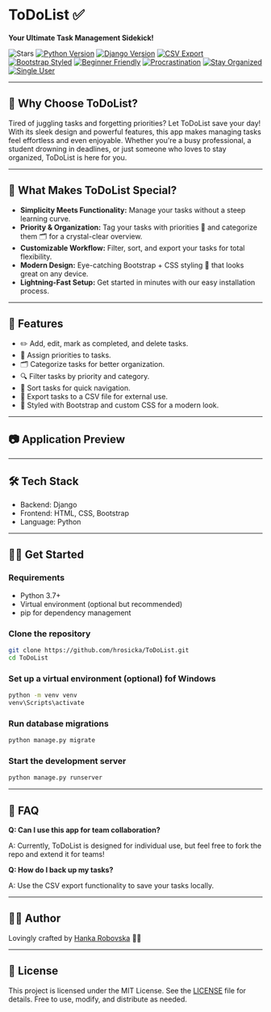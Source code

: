 # ToDoList ✅
**Your Ultimate Task Management Sidekick!**

![Stars](https://img.shields.io/github/stars/hrosicka/ToDoList)
[![Python Version](https://img.shields.io/badge/python-3.7%2B-blue)](https://www.python.org/)
[![Django Version](https://img.shields.io/badge/django-%3E%3D3.0-success)](https://www.djangoproject.com/)
[![CSV Export](https://img.shields.io/badge/export-CSV-blue)](#features)
[![Bootstrap Styled](https://img.shields.io/badge/ui-bootstrap-7952b3)](https://getbootstrap.com/)
[![Beginner Friendly](https://img.shields.io/badge/beginner-friendly-yellowgreen)](#contributing)
[![Procrastination](https://img.shields.io/badge/procrastination-0%25-brightgreen)](#)
[![Stay Organized](https://img.shields.io/badge/stay-organized-blueviolet)](#)
[![Single User](https://img.shields.io/badge/mode-single--user-lightgrey)](#faq)

---

## 🚀 Why Choose ToDoList?
Tired of juggling tasks and forgetting priorities? Let ToDoList save your day!
With its sleek design and powerful features, this app makes managing tasks feel effortless and even enjoyable.
Whether you're a busy professional, a student drowning in deadlines, or just someone who loves to stay organized, ToDoList is here for you.

---

## 🤩 What Makes ToDoList Special?
- **Simplicity Meets Functionality:** Manage your tasks without a steep learning curve.
- **Priority & Organization:** Tag your tasks with priorities 🔖 and categorize them 🗂️ for a crystal-clear overview.
- **Customizable Workflow:** Filter, sort, and export your tasks for total flexibility.
- **Modern Design:** Eye-catching Bootstrap + CSS styling 🎨 that looks great on any device.
- **Lightning-Fast Setup:** Get started in minutes with our easy installation process.

---

## 🌟 Features
- ✏️ Add, edit, mark as completed, and delete tasks.
- 🔖 Assign priorities to tasks.
- 🗂️ Categorize tasks for better organization.
- 🔍 Filter tasks by priority and category.
- 🔄 Sort tasks for quick navigation.
- 📂 Export tasks to a CSV file for external use.
- 🎨 Styled with Bootstrap and custom CSS for a modern look.

---


## 📷 Application Preview

---


## 🛠️ Tech Stack
- Backend: Django
- Frontend: HTML, CSS, Bootstrap
- Language: Python

---

## 🏃‍♂️ Get Started

### Requirements
- Python 3.7+
- Virtual environment (optional but recommended)
- pip for dependency management

### Clone the repository

```bash
git clone https://github.com/hrosicka/ToDoList.git
cd ToDoList
```

### Set up a virtual environment (optional) fof Windows

```bash
python -m venv venv
venv\Scripts\activate
```

### Run database migrations

```bash
python manage.py migrate
```

### Start the development server

```bash
python manage.py runserver
```

---

## 🤔 FAQ
**Q: Can I use this app for team collaboration?**

A: Currently, ToDoList is designed for individual use, but feel free to fork the repo and extend it for teams!

**Q: How do I back up my tasks?**

A: Use the CSV export functionality to save your tasks locally.

---

## 👩‍💻 Author

Lovingly crafted by [Hanka Robovska](https://github.com/hrosicka) 👩‍🔬

---

## 📝 License

This project is licensed under the MIT License. See the [LICENSE](./LICENSE) file for details. Free to use, modify, and distribute as needed.
